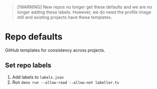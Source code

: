 > [!WARNING] New repos no longer get these defaults and we are no longer adding these labels. However, we do need the profile image still and existing projects have these templates.

# Repo defaults

GitHub templates for consistency across projects.

## Set repo labels

1. Add labels to `labels.json`
2. Run `deno run --allow-read --allow-net labeller.ts`


